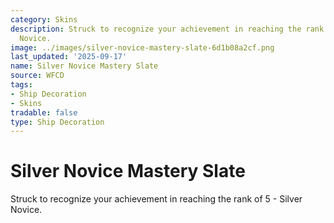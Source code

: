 ```yaml
---
category: Skins
description: Struck to recognize your achievement in reaching the rank of 5 - Silver
  Novice.
image: ../images/silver-novice-mastery-slate-6d1b08a2cf.png
last_updated: '2025-09-17'
name: Silver Novice Mastery Slate
source: WFCD
tags:
- Ship Decoration
- Skins
tradable: false
type: Ship Decoration
---
```


# Silver Novice Mastery Slate

Struck to recognize your achievement in reaching the rank of 5 - Silver Novice.

